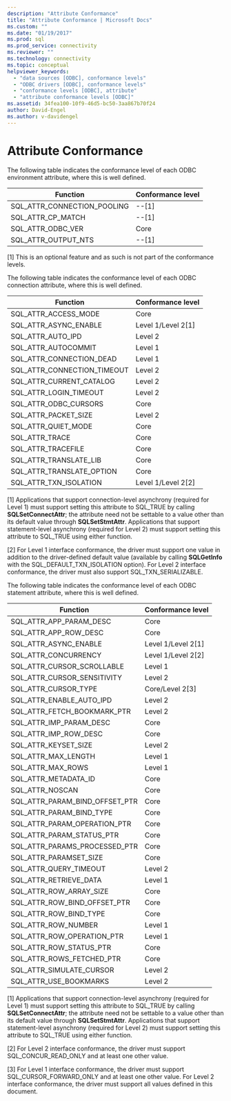 ```yaml
---
description: "Attribute Conformance"
title: "Attribute Conformance | Microsoft Docs"
ms.custom: ""
ms.date: "01/19/2017"
ms.prod: sql
ms.prod_service: connectivity
ms.reviewer: ""
ms.technology: connectivity
ms.topic: conceptual
helpviewer_keywords: 
  - "data sources [ODBC], conformance levels"
  - "ODBC drivers [ODBC], conformance levels"
  - "conformance levels [ODBC], attribute"
  - "attribute conformance levels [ODBC]"
ms.assetid: 34fea100-10f9-46d5-bc50-3aa867b70f24
author: David-Engel
ms.author: v-davidengel
---
```

# Attribute Conformance
The following table indicates the conformance level of each ODBC environment attribute, where this is well defined.  
  
|Function|Conformance level|  
|--------------|-----------------------|  
|SQL_ATTR_CONNECTION_POOLING|--[1]|  
|SQL_ATTR_CP_MATCH|--[1]|  
|SQL_ATTR_ODBC_VER|Core|  
|SQL_ATTR_OUTPUT_NTS|--[1]|  
  
 [1]   This is an optional feature and as such is not part of the conformance levels.  
  
 The following table indicates the conformance level of each ODBC connection attribute, where this is well defined.  
  
|Function|Conformance level|  
|--------------|-----------------------|  
|SQL_ATTR_ACCESS_MODE|Core|  
|SQL_ATTR_ASYNC_ENABLE|Level 1/Level 2[1]|  
|SQL_ATTR_AUTO_IPD|Level 2|  
|SQL_ATTR_AUTOCOMMIT|Level 1|  
|SQL_ATTR_CONNECTION_DEAD|Level 1|  
|SQL_ATTR_CONNECTION_TIMEOUT|Level 2|  
|SQL_ATTR_CURRENT_CATALOG|Level 2|  
|SQL_ATTR_LOGIN_TIMEOUT|Level 2|  
|SQL_ATTR_ODBC_CURSORS|Core|  
|SQL_ATTR_PACKET_SIZE|Level 2|  
|SQL_ATTR_QUIET_MODE|Core|  
|SQL_ATTR_TRACE|Core|  
|SQL_ATTR_TRACEFILE|Core|  
|SQL_ATTR_TRANSLATE_LIB|Core|  
|SQL_ATTR_TRANSLATE_OPTION|Core|  
|SQL_ATTR_TXN_ISOLATION|Level 1/Level 2[2]|  
  
 [1]   Applications that support connection-level asynchrony (required for Level 1) must support setting this attribute to SQL_TRUE by calling **SQLSetConnectAttr**; the attribute need not be settable to a value other than its default value through **SQLSetStmtAttr**. Applications that support statement-level asynchrony (required for Level 2) must support setting this attribute to SQL_TRUE using either function.  
  
 [2]   For Level 1 interface conformance, the driver must support one value in addition to the driver-defined default value (available by calling **SQLGetInfo** with the SQL_DEFAULT_TXN_ISOLATION option). For Level 2 interface conformance, the driver must also support SQL_TXN_SERIALIZABLE.  
  
 The following table indicates the conformance level of each ODBC statement attribute, where this is well defined.  
  
|Function|Conformance level|  
|--------------|-----------------------|  
|SQL_ATTR_APP_PARAM_DESC|Core|  
|SQL_ATTR_APP_ROW_DESC|Core|  
|SQL_ATTR_ASYNC_ENABLE|Level 1/Level 2[1]|  
|SQL_ATTR_CONCURRENCY|Level 1/Level 2[2]|  
|SQL_ATTR_CURSOR_SCROLLABLE|Level 1|  
|SQL_ATTR_CURSOR_SENSITIVITY|Level 2|  
|SQL_ATTR_CURSOR_TYPE|Core/Level 2[3]|  
|SQL_ATTR_ENABLE_AUTO_IPD|Level 2|  
|SQL_ATTR_FETCH_BOOKMARK_PTR|Level 2|  
|SQL_ATTR_IMP_PARAM_DESC|Core|  
|SQL_ATTR_IMP_ROW_DESC|Core|  
|SQL_ATTR_KEYSET_SIZE|Level 2|  
|SQL_ATTR_MAX_LENGTH|Level 1|  
|SQL_ATTR_MAX_ROWS|Level 1|  
|SQL_ATTR_METADATA_ID|Core|  
|SQL_ATTR_NOSCAN|Core|  
|SQL_ATTR_PARAM_BIND_OFFSET_PTR|Core|  
|SQL_ATTR_PARAM_BIND_TYPE|Core|  
|SQL_ATTR_PARAM_OPERATION_PTR|Core|  
|SQL_ATTR_PARAM_STATUS_PTR|Core|  
|SQL_ATTR_PARAMS_PROCESSED_PTR|Core|  
|SQL_ATTR_PARAMSET_SIZE|Core|  
|SQL_ATTR_QUERY_TIMEOUT|Level 2|  
|SQL_ATTR_RETRIEVE_DATA|Level 1|  
|SQL_ATTR_ROW_ARRAY_SIZE|Core|  
|SQL_ATTR_ROW_BIND_OFFSET_PTR|Core|  
|SQL_ATTR_ROW_BIND_TYPE|Core|  
|SQL_ATTR_ROW_NUMBER|Level 1|  
|SQL_ATTR_ROW_OPERATION_PTR|Level 1|  
|SQL_ATTR_ROW_STATUS_PTR|Core|  
|SQL_ATTR_ROWS_FETCHED_PTR|Core|  
|SQL_ATTR_SIMULATE_CURSOR|Level 2|  
|SQL_ATTR_USE_BOOKMARKS|Level 2|  
  
 [1]   Applications that support connection-level asynchrony (required for Level 1) must support setting this attribute to SQL_TRUE by calling **SQLSetConnectAttr**; the attribute need not be settable to a value other than its default value through **SQLSetStmtAttr**. Applications that support statement-level asynchrony (required for Level 2) must support setting this attribute to SQL_TRUE using either function.  
  
 [2]   For Level 2 interface conformance, the driver must support SQL_CONCUR_READ_ONLY and at least one other value.  
  
 [3]   For Level 1 interface conformance, the driver must support SQL_CURSOR_FORWARD_ONLY and at least one other value. For Level 2 interface conformance, the driver must support all values defined in this document.
